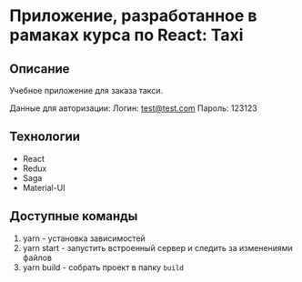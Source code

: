 # Приложение, разработанное в рамаках курса по React: Taxi

## Описание

Учебное приложение для заказа такси.

Данные для авторизации:
Логин: test@test.com
Пароль: 123123

## Технологии

- React
- Redux
- Saga
- Material-UI

## Доступные команды

1. yarn - установка зависимостей
2. yarn start - запустить встроенный сервер и следить за изменениями файлов
3. yarn build - собрать проект в папку `build`
